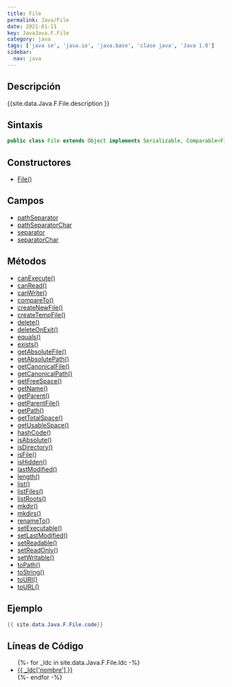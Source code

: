 ```yaml
---
title: File
permalink: Java/File
date: 2021-01-11
key: JavaJava.F.File
category: java
tags: ['java se', 'java.io', 'java.base', 'clase java', 'Java 1.0']
sidebar: 
  nav: java
---
```


## Descripción
{{site.data.Java.F.File.description }}

## Sintaxis
~~~java
public class File extends Object implements Serializable, Comparable<File>
~~~

## Constructores
* [File()](/Java/File/File/)

## Campos
* [pathSeparator](/Java/File/pathSeparator)
* [pathSeparatorChar](/Java/File/pathSeparatorChar)
* [separator](/Java/File/separator)
* [separatorChar](/Java/File/separatorChar)

## Métodos
* [canExecute()](/Java/File/canExecute)
* [canRead()](/Java/File/canRead)
* [canWrite()](/Java/File/canWrite)
* [compareTo()](/Java/File/compareTo)
* [createNewFile()](/Java/File/createNewFile)
* [createTempFile()](/Java/File/createTempFile)
* [delete()](/Java/File/delete)
* [deleteOnExit()](/Java/File/deleteOnExit)
* [equals()](/Java/File/equals)
* [exists()](/Java/File/exists)
* [getAbsoluteFile()](/Java/File/getAbsoluteFile)
* [getAbsolutePath()](/Java/File/getAbsolutePath)
* [getCanonicalFile()](/Java/File/getCanonicalFile)
* [getCanonicalPath()](/Java/File/getCanonicalPath)
* [getFreeSpace()](/Java/File/getFreeSpace)
* [getName()](/Java/File/getName)
* [getParent()](/Java/File/getParent)
* [getParentFile()](/Java/File/getParentFile)
* [getPath()](/Java/File/getPath)
* [getTotalSpace()](/Java/File/getTotalSpace)
* [getUsableSpace()](/Java/File/getUsableSpace)
* [hashCode()](/Java/File/hashCode)
* [isAbsolute()](/Java/File/isAbsolute)
* [isDirectory()](/Java/File/isDirectory)
* [isFile()](/Java/File/isFile)
* [isHidden()](/Java/File/isHidden)
* [lastModified()](/Java/File/lastModified)
* [length()](/Java/File/length)
* [list()](/Java/File/list)
* [listFiles()](/Java/File/listFiles)
* [listRoots()](/Java/File/listRoots)
* [mkdir()](/Java/File/mkdir)
* [mkdirs()](/Java/File/mkdirs)
* [renameTo()](/Java/File/renameTo)
* [setExecutable()](/Java/File/setExecutable)
* [setLastModified()](/Java/File/setLastModified)
* [setReadable()](/Java/File/setReadable)
* [setReadOnly()](/Java/File/setReadOnly)
* [setWritable()](/Java/File/setWritable)
* [toPath()](/Java/File/toPath)
* [toString()](/Java/File/toString)
* [toURI()](/Java/File/toURI)
* [toURL()](/Java/File/toURL)

## Ejemplo
~~~java
{{ site.data.Java.F.File.code}}
~~~

## Líneas de Código
<ul>
{%- for _ldc in site.data.Java.F.File.ldc -%}
   <li>
       <a href="{{_ldc['url'] }}">{{ _ldc['nombre'] }}</a>
   </li>
{%- endfor -%}
</ul>
